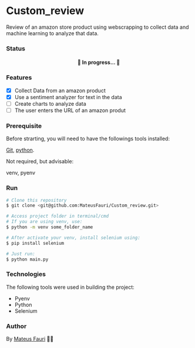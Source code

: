 # Custom_review
Review of an amazon store product using webscrapping to collect data and machine learning to analyze that data.

### Status

<h4 align="center"> 
	🚧  In progress...  🚧
</h4>

### Features

- [x] Collect Data from an amazon product
- [x] Use a sentiment analyzer for text in the data
- [ ] Create charts to analyze data
- [ ] The user enters the URL of an amazon produt

### Prerequisite

Before strarting, you will need to have the followings tools installed:

[Git](https://git-scm.com), [python](https://www.python.org/).

Not required, but advisable:

venv, pyenv

### Run

```bash
# Clone this repository
$ git clone <git@github.com:MateusFauri/Custom_review.git>

# Access project folder in terminal/cmd
# If you are using venv, use:
$ python -m venv some_folder_name

# After activate your venv, install selenium using:
$ pip install selenium

# Just run:
$ python main.py
```

### Technologies

The following tools were used in building the project:

- Pyenv
- Python
- Selenium


### Author

By [Mateus Fauri](https://github.com/MateusFauri) 👋🏽 
